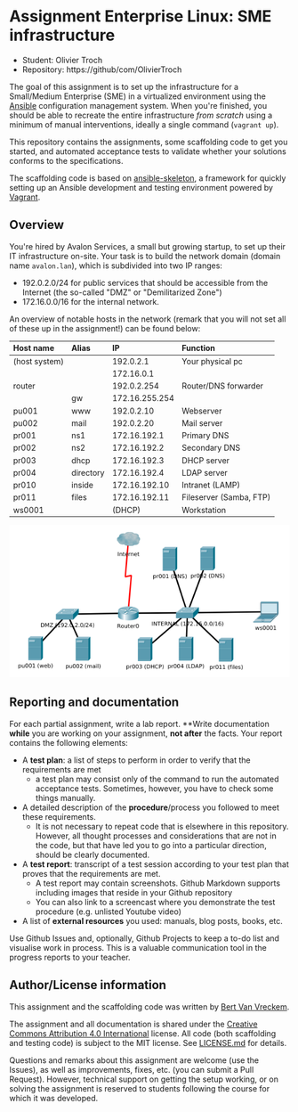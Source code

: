 # Assignment Enterprise Linux: SME infrastructure

- Student: Olivier Troch
- Repository: https://github/com/OlivierTroch

The goal of this assignment is to set up the infrastructure for a Small/Medium Enterprise (SME) in a virtualized environment using the [Ansible](https://ansible.com/) configuration management system. When you're finished, you should be able to recreate the entire infrastructure *from scratch* using a minimum of manual interventions, ideally a single command (`vagrant up`).

This repository contains the assignments, some scaffolding code to get you started, and automated acceptance tests to validate whether your solutions conforms to the specifications.

The scaffolding code is based on [ansible-skeleton](https://github.com/bertvv/ansible-skeleton), a framework for quickly setting up an Ansible development and testing environment powered by [Vagrant](https://vagrantup.com).

## Overview

You're hired by Avalon Services, a small but growing startup, to set up their IT infrastructure on-site. Your task is to build the network domain (domain name `avalon.lan`), which is subdivided into two IP ranges:

- 192.0.2.0/24 for public services that should be accessible from the Internet (the so-called "DMZ" or "Demilitarized Zone")
- 172.16.0.0/16 for the internal network.

An overview of notable hosts in the network (remark that you will not set all of these up in the assignment!) can be found below:

| Host name     | Alias     | IP             | Function                 |
| :---          | :---      | :---           | :---                     |
| (host system) |           | 192.0.2.1      | Your physical pc         |
|               |           | 172.16.0.1     |                          |
| router        |           | 192.0.2.254    | Router/DNS forwarder     |
|               | gw        | 172.16.255.254 |                          |
| pu001         | www       | 192.0.2.10     | Webserver                |
| pu002         | mail      | 192.0.2.20     | Mail server              |
| pr001         | ns1       | 172.16.192.1   | Primary DNS              |
| pr002         | ns2       | 172.16.192.2   | Secondary DNS            |
| pr003         | dhcp      | 172.16.192.3   | DHCP server              |
| pr004         | directory | 172.16.192.4   | LDAP server              |
| pr010         | inside    | 172.16.192.10  | Intranet (LAMP)          |
| pr011         | files     | 172.16.192.11  | Fileserver (Samba, FTP)  |
| ws0001        |           | (DHCP)         | Workstation              |

![Diagram of the network to be set up](assignment/avalon-network.png)

## Reporting and documentation

For each partial assignment, write a lab report. **Write documentation **while** you are working on your assignment, **not after** the facts. Your report contains the following elements:

- A **test plan**: a list of steps to perform in order to verify that the requirements are met
    - a test plan may consist only of the command to run the automated acceptance tests. Sometimes, however, you have to check some things manually.
- A detailed description of the **procedure**/process you followed to meet these requirements.
    - It is not necessary to repeat code that is elsewhere in this repository. However, all thought processes and considerations that are not in the code, but that have led you to go into a particular direction, should be clearly documented.
- A **test report**: transcript of a test session according to your test plan that proves that the requirements are met.
    - A test report may contain screenshots. Github Markdown supports including images that reside in your Github repository
    - You can also link to a screencast where you demonstrate the test procedure (e.g. unlisted Youtube video)
- A list of **external resources** you used: manuals, blog posts, books, etc.

Use Github Issues and, optionally, Github Projects to keep a to-do list and visualise work in process. This is a valuable communication tool in the progress reports to your teacher.

## Author/License information

This assignment and the scaffolding code was written by [Bert Van Vreckem](https://github.com/bertvv/).

The assignment and all documentation is shared under the [Creative Commons Attribution 4.0 International](http://creativecommons.org/licenses/by/4.0/) license. All code (both scaffolding and testing code) is subject to the MIT license. See [LICENSE.md](LICENSE.md) for details.

Questions and remarks about this assignment are welcome (use the Issues), as well as improvements, fixes, etc. (you can submit a Pull Request). However, technical support on getting the setup working, or on solving the assignment is reserved to students following the course for which it was developed.
